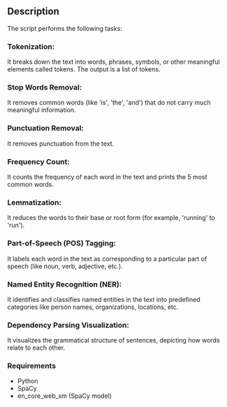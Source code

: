 ## Description
The script performs the following tasks:

### Tokenization: 
It breaks down the text into words, phrases, symbols, or other meaningful elements called tokens. The output is a list of tokens.

### Stop Words Removal: 
It removes common words (like 'is', 'the', 'and') that do not carry much meaningful information.

### Punctuation Removal: 
It removes punctuation from the text.

### Frequency Count: 
It counts the frequency of each word in the text and prints the 5 most common words.

### Lemmatization: 
It reduces the words to their base or root form (for example, 'running' to 'run').

### Part-of-Speech (POS) Tagging: 
It labels each word in the text as corresponding to a particular part of speech (like noun, verb, adjective, etc.).

### Named Entity Recognition (NER): 
It identifies and classifies named entities in the text into predefined categories like person names, organizations, locations, etc.

### Dependency Parsing Visualization: 
It visualizes the grammatical structure of sentences, depicting how words relate to each other.

### Requirements
- Python
- SpaCy
- en_core_web_sm (SpaCy model)